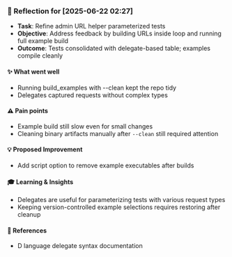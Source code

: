 ### :book: Reflection for [2025-06-22 02:27]
- **Task**: Refine admin URL helper parameterized tests
- **Objective**: Address feedback by building URLs inside loop and running full example build
- **Outcome**: Tests consolidated with delegate-based table; examples compile cleanly

#### :sparkles: What went well
- Running build_examples with --clean kept the repo tidy
- Delegates captured requests without complex types

#### :warning: Pain points
- Example build still slow even for small changes
- Cleaning binary artifacts manually after `--clean` still required attention

#### :bulb: Proposed Improvement
- Add script option to remove example executables after builds

#### :mortar_board: Learning & Insights
- Delegates are useful for parameterizing tests with various request types
- Keeping version-controlled example selections requires restoring after cleanup

#### :link: References
- D language delegate syntax documentation
